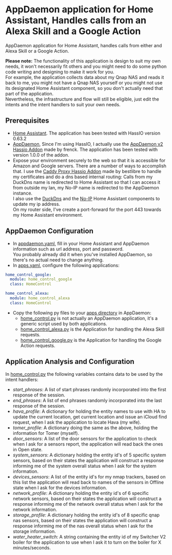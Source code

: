 # AppDaemon application for Home Assistant, Handles calls from an Alexa Skill and a Google Action
AppDaemon application for Home Assistant, handles calls from either and Alexa Skill or a Google Action.</br>

**Please note:** The functionality of this application is design to suit my own needs, it won't necessarily fit others and you might need to do some python code writing and designing to make it work for you.</br>
For example, the application collects data about my Qnap NAS and reads it back to me, you might not have a Qnap NAS yourself or you might not use its designated Home Assistant component, so you don't actually need that part of the application.</br>
Nevertheless, the infrastructure and flow will still be eligible, just edit the intents and the intent handlers to suit your own needs.</br>

## Prerequisites
- [Home Assistant](https://home-assistant.io/). The application has been tested with HassIO version 0.63.2
- [AppDaemon](http://appdaemon.readthedocs.io/en/stable/index.html), Since I'm using HassIO, I actually use the [AppDaemon v2 Hassio Addon](https://github.com/hassio-addons/addon-appdaemon) made by frenck. The application has been tested with version 1.0.0 of the addon.
- Expose your environment securely to the web so that it is accessible for Amazon and Google servers. There are a number of ways to accomplish that. I use the [Caddy Proxy Hassio Addon](https://github.com/bestlibre/hassio-addons/tree/master/caddy_proxy) made by bestlibre to handle my certificates and do a dns based internal routing: Calls from my DuckDns name is redirected to Home Assistant so that I can access it from outside my lan, my No-IP name is redirected to the AppDaemon instance.</br>
I also use the [DuckDns](https://home-assistant.io/components/duckdns/) and the [No-IP](https://home-assistant.io/components/no_ip/) Home Assistant components to update my ip address.</br>
On my router side, I've create a port-forward for the port 443 towards my Home Assistant environment.</br>

## AppDaemon Configuration
- In [appdaemon.yaml](/appdaemon.yaml), fill in your Home Assistant and AppDaemon information such as url address, port and password.</br>
  You probably already did it when you've installed AppDaemon, so there's no actual need to change anything.
- In [apps.yaml](/apps.yaml), configure the following applications:
```yaml
home_control_google:
  module: home_control_google
  class: HomeControl

home_control_alexa:
  module: home_control_alexa
  class: HomeControl
```
- Copy the following py files to your [apps directory](/apps) in AppDaemon:
  - [home_control.py](/apps/home_control.py) is not actually an AppDaemon application, it's a generic script used by both applications.
  - [home_control_alexa.py](/apps/home_control_alexa.py) is the Application for handling the Alexa Skill requests.
  - [home_control_google.py](/apps/home_control_google.py) is the Application for handling the Google Action requests.

## Application Analysis and Configuration
In [home_control.py](/apps/home_control.py) the following variables contains data to be used by the intent handlers:
- *start_phrases*: A list of start phrases randomly incorporated into the first response of the session.
- *end_phrases*: A list of end phrases randomly incorporated into the last response of the session.
- *hava_profile*: A dictionary for holding the entity names to use with HA to update the current location, get current location and issue an iCloud find request, when I ask the application to locate Hava (my wife).
- *tomer_profile*: A dictionary doing the same as the above, holding the information for Tomer (myself).
- *door_sensors*: A list of the door sensors for the application to check when I ask for a sensors report, the application will read back the ones in Open state.
- *system_sensors*: A dictionary holding the entity id's of 5 specific system sensors, based on their states the application will construct a response informing me of the system overall status when I ask for the system information.
- *devices_sensors*: A list of the entity id's for my nmap trackers, based on this list the application will read back to names of the sensors in Offline state when I ask for the devices information.
- *network_profile*: A dictionary holding the entity id's of 6 specific network sensors, based on their states the application will construct a response informing me of the network overall status when I ask for the network information.
- *storage_profile*: A dictionary holding the entity id's of 8 specific qnap nas sensors, based on their states the application will construct a response informing me of the nas overall status when I ask for the storage information.
- *water_heater_switch*: A string containing the entity id of my Switcher V2 boiler for the application to use when I ask it to turn on the boiler for X minutes/seconds.
